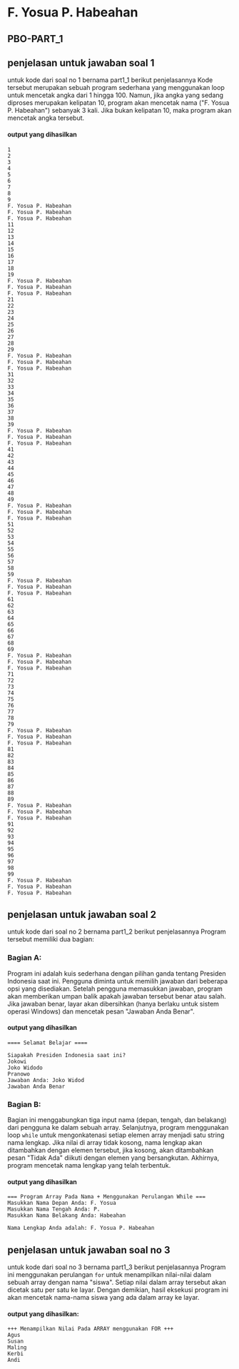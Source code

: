 # F. Yosua P. Habeahan


## PBO-PART_1

## penjelasan untuk jawaban soal 1
untuk kode dari soal no 1 bernama part1_1 berikut penjelasannya 
Kode tersebut merupakan sebuah program sederhana yang menggunakan loop untuk mencetak angka dari 1 hingga 100. Namun, jika angka yang sedang diproses merupakan kelipatan 10, program akan mencetak nama ("F. Yosua P. Habeahan") sebanyak 3 kali. Jika bukan kelipatan 10, maka program akan mencetak angka tersebut.
#### output yang dihasilkan
```
1
2
3
4
5
6
7
8
9
F. Yosua P. Habeahan
F. Yosua P. Habeahan
F. Yosua P. Habeahan
11
12
13
14
15
16
17
18
19
F. Yosua P. Habeahan
F. Yosua P. Habeahan
F. Yosua P. Habeahan
21
22
23
24
25
26
27
28
29
F. Yosua P. Habeahan
F. Yosua P. Habeahan
F. Yosua P. Habeahan
31
32
33
34
35
36
37
38
39
F. Yosua P. Habeahan
F. Yosua P. Habeahan
F. Yosua P. Habeahan
41
42
43
44
45
46
47
48
49
F. Yosua P. Habeahan
F. Yosua P. Habeahan
F. Yosua P. Habeahan
51
52
53
54
55
56
57
58
59
F. Yosua P. Habeahan
F. Yosua P. Habeahan
F. Yosua P. Habeahan
61
62
63
64
65
66
67
68
69
F. Yosua P. Habeahan
F. Yosua P. Habeahan
F. Yosua P. Habeahan
71
72
73
74
75
76
77
78
79
F. Yosua P. Habeahan
F. Yosua P. Habeahan
F. Yosua P. Habeahan
81
82
83
84
85
86
87
88
89
F. Yosua P. Habeahan
F. Yosua P. Habeahan
F. Yosua P. Habeahan
91
92
93
94
95
96
97
98
99
F. Yosua P. Habeahan
F. Yosua P. Habeahan
F. Yosua P. Habeahan
```

## penjelasan untuk jawaban soal 2
untuk kode dari soal no 2 bernama part1_2 berikut penjelasannya
Program tersebut memiliki dua bagian:

### Bagian A:
Program ini adalah kuis sederhana dengan pilihan ganda tentang Presiden Indonesia saat ini. Pengguna diminta untuk memilih jawaban dari beberapa opsi yang disediakan. Setelah pengguna memasukkan jawaban, program akan memberikan umpan balik apakah jawaban tersebut benar atau salah. Jika jawaban benar, layar akan dibersihkan (hanya berlaku untuk sistem operasi Windows) dan mencetak pesan "Jawaban Anda Benar".
#### output yang dihasilkan 
```
==== Selamat Belajar ====

Siapakah Presiden Indonesia saat ini?
Jokowi
Joko Widodo
Pranowo
Jawaban Anda: Joko Widod
Jawaban Anda Benar
```

### Bagian B:
Bagian ini menggabungkan tiga input nama (depan, tengah, dan belakang) dari pengguna ke dalam sebuah array. Selanjutnya, program menggunakan loop `while` untuk mengonkatenasi setiap elemen array menjadi satu string nama lengkap. Jika nilai di array tidak kosong, nama lengkap akan ditambahkan dengan elemen tersebut, jika kosong, akan ditambahkan pesan "Tidak Ada" diikuti dengan elemen yang bersangkutan. Akhirnya, program mencetak nama lengkap yang telah terbentuk.
#### output yang dihasilkan
```
=== Program Array Pada Nama + Menggunakan Perulangan While ===
Masukkan Nama Depan Anda: F. Yosua
Masukkan Nama Tengah Anda: P.
Masukkan Nama Belakang Anda: Habeahan

Nama Lengkap Anda adalah: F. Yosua P. Habeahan
```

## penjelasan untuk jawaban soal no 3
untuk kode dari soal no 3 bernama part1_3 berikut penjelasannya 
Program ini menggunakan perulangan `for` untuk menampilkan nilai-nilai dalam sebuah array dengan nama "siswa". Setiap nilai dalam array tersebut akan dicetak satu per satu ke layar. Dengan demikian, hasil eksekusi program ini akan mencetak nama-nama siswa yang ada dalam array ke layar.

#### output yang dihasilkan:
```
+++ Menampilkan Nilai Pada ARRAY menggunakan FOR +++
Agus
Susan
Maling
Kerbi
Andi
```



